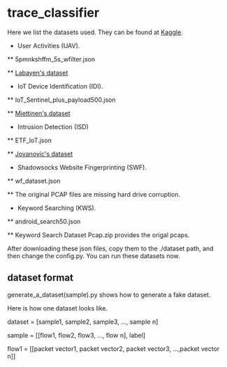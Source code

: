 # trace_classifier
Here we list the datasets used. They can be found at [Kaggle](https://www.kaggle.com/datasets/fuukaa/network-multiflow-fingerprinting-datasets?datasetId=3270419).

* User Activities (UAV). 

** 5pmnkshffm_5s_wfilter.json

** [Labayen's dataset](https://data.mendeley.com/datasets/5pmnkshffm/3)

* IoT Device Identification (IDI).

** IoT_Sentinel_plus_payload500.json

** [Miettinen's dataset](https://github.com/andypitcher/IoT_Sentinel)

* Intrusion Detection (ISD)

** ETF_IoT.json

** [Jovanovic's dataset](https://data.mendeley.com/datasets/nbs66kvx6n)

* Shadowsocks Website Fingerprinting (SWF).

** wf_dataset.json

** The original PCAP files are missing hard drive corruption.

* Keyword Searching (KWS).

** android_search50.json

** Keyword Search Dataset Pcap.zip provides the origal pcaps.

After downloading these json files, copy them to the ./dataset path, and then change the config.py.
You can run these datasets now.

## dataset format
generate_a_dataset(sample).py shows how to generate a fake dataset.

Here is how one dataset looks like.

dataset = [sample1, sample2, sample3, ..., sample n]

sample = [[flow1, flow2, flow3, ..., flow n], label]

flow1 = [[packet vector1, packet vector2, packet vector3, ...,packet vector n]]

